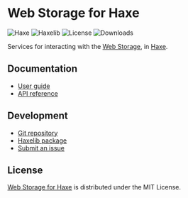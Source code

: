 # Web Storage for Haxe
![Haxe](https://badgen.net/badge/haxe/%3E%3D4.2.0/green) ![Haxelib](https://badgen.net/haxelib/v/webstorage) ![License](https://badgen.net/haxelib/license/webstorage) ![Downloads](https://badgen.net/haxelib/d/webstorage)

Services for interacting with the [Web Storage](https://developer.mozilla.org/en-US/docs/Web/API/Web_Storage_API), in [Haxe](https://haxe.org).

## Documentation
- [User guide](https://bitbucket.org/cedx/webstorage.hx/wiki)
- [API reference](https://cedx.github.io/webstorage.hx)

## Development
- [Git repository](https://bitbucket.org/cedx/webstorage.hx)
- [Haxelib package](https://lib.haxe.org/p/webstorage)
- [Submit an issue](https://bitbucket.org/cedx/webstorage.hx/issues)

## License
[Web Storage for Haxe](https://bitbucket.org/cedx/webstorage.hx) is distributed under the MIT License.
